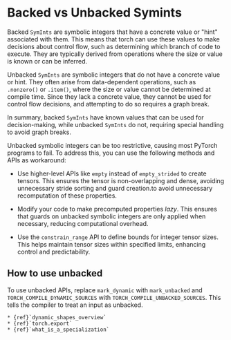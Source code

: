 # Backed vs Unbacked Symints

Backed `SymInts` are symbolic integers that have a concrete value or "hint"
associated with them. This means that torch can use these values to make
decisions about control flow, such as determining which branch of code
to execute. They are typically derived from operations where the size or
value is known or can be inferred.

Unbacked `SymInts` are symbolic integers that do not have a concrete value or
hint. They often arise from data-dependent operations, such as `.nonzero()`
or `.item()`, where the size or value cannot be determined at compile time.
Since they lack a concrete value, they cannot be used for control flow
decisions, and attempting to do so requires a graph break.

In summary, backed `SymInts` have known values that can be used for
decision-making, while unbacked `SymInts` do not, requiring special handling
to avoid graph breaks.

Unbacked symbolic integers can be too restrictive, causing most PyTorch programs
to fail. To address this, you can use the following methods and APIs as
workaround:

* Use higher-level APIs like `empty` instead of `empty_strided` to create tensors.
This ensures the tensor is non-overlapping and dense, avoiding unnecessary stride
sorting and guard creation.to avoid unnecessary recomputation of these properties.

* Modify your code to make precomputed properties *lazy*. This ensures that
guards on unbacked symbolic integers are only applied when necessary,
reducing computational overhead.

* Use the `constrain_range` API to define bounds for integer tensor sizes.
This helps maintain tensor sizes within specified limits, enhancing control
and predictability.

## How to use unbacked
To use unbacked APIs, replace `mark_dynamic` with `mark_unbacked` and
`TORCH_COMPILE_DYNAMIC_SOURCES` with `TORCH_COMPILE_UNBACKED_SOURCES`.
This tells the compiler to treat an input as unbacked.

```{seealso}
* {ref}`dynamic_shapes_overview`
* {ref}`torch.export`
* {ref}`what_is_a_specialization`
```
